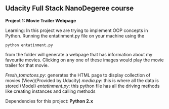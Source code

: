 ## Udacity Full Stack NanoDegeree course

**Project 1: Movie Trailer Webpage**

Learning: In this project we are trying to implement OOP concepts in Python.  Running the entatinment.py file on your machine using the 

`python entatinment.py`

from the folder will generate a webpage that has information about my favourite movies. Clicking on any one of these images would play the movie trailer for that movie.

_Fresh_tomatoes.py_: generates the HTML page to display collection of movies (View)(Provided by Udacity)
_media.py_: this is where all the data is stored (Model)
_entatinment.py_: this python file has all the driving methods like creating instances and calling methods

Dependencies for this project:
**Python 2.x**

